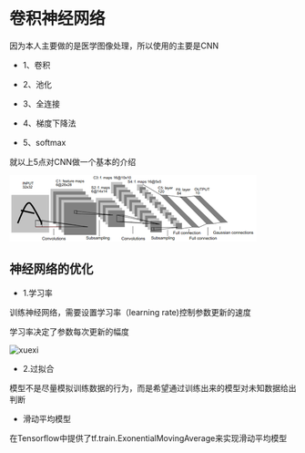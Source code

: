 # 卷积神经网络

 因为本人主要做的是医学图像处理，所以使用的主要是CNN

* 1、卷积

* 2、池化

* 3、全连接

* 4、梯度下降法

* 5、softmax

就以上5点对CNN做一个基本的介绍

![cnn](https://github.com/abbqboy/Sticker/blob/master/photo/cnn.png?raw=true)

## 神经网络的优化

* 1.学习率

训练神经网络，需要设置学习率（learning rate)控制参数更新的速度

学习率决定了参数每次更新的幅度

![xuexi](https://timgsa.baidu.com/timg?image&quality=80&size=b9999_10000&sec=1507182480251&di=c7858a239b906038e135380595e6a080&imgtype=0&src=http%3A%2F%2Fwww.aibosha.com%2Fdownloads%2Fimages%2F201701%2F1485250087881_5.png)

* 2.过拟合

模型不是尽量模拟训练数据的行为，而是希望通过训练出来的模型对未知数据给出判断

* 滑动平均模型

在Tensorflow中提供了tf.train.ExonentialMovingAverage来实现滑动平均模型





